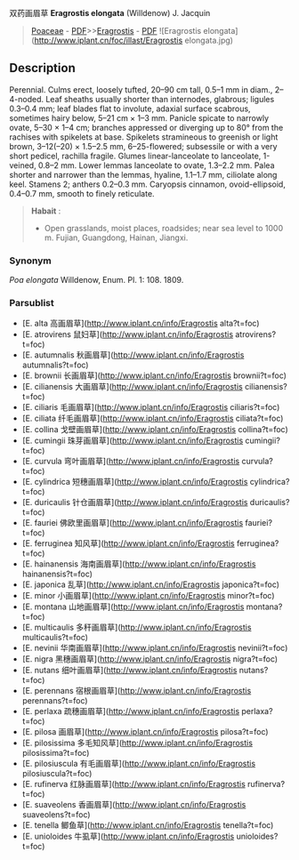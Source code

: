双药画眉草 **Eragrostis elongata** (Willdenow) J. Jacquin

> [Poaceae](http://www.iplant.cn/info/Poaceae?t=foc) - [PDF](http://www.iplant.cn/foc/pdf/Poaceae.pdf)>>[Eragrostis](http://www.iplant.cn/info/Eragrostis?t=foc) - [PDF](http://www.iplant.cn/foc/pdf/Eragrostis.pdf)
![Eragrostis elongata](http://www.iplant.cn/foc/illast/Eragrostis elongata.jpg)

## Description

Perennial. Culms erect, loosely tufted, 20–90 cm tall, 0.5–1 mm in diam., 2–4-noded. Leaf sheaths usually shorter than internodes, glabrous; ligules 0.3–0.4 mm; leaf blades flat to involute, adaxial surface scabrous, sometimes hairy below, 5–21 cm × 1–3 mm. Panicle spicate to narrowly ovate, 5–30 × 1–4 cm; branches appressed or diverging up to 80° from the rachises with spikelets at base. Spikelets stramineous to greenish or light brown, 3–12(–20) × 1.5–2.5 mm, 6–25-flowered; subsessile or with a very short pedicel, rachilla fragile. Glumes linear-lanceolate to lanceolate, 1-veined, 0.8–2 mm. Lower lemmas lanceolate to ovate, 1.3–2.2 mm. Palea shorter and narrower than the lemmas, hyaline, 1.1–1.7 mm, ciliolate along keel. Stamens 2; anthers 0.2–0.3 mm. Caryopsis cinnamon, ovoid-ellipsoid, 0.4–0.7 mm, smooth to finely reticulate.


> **Habait** : 
>* Open grasslands, moist places, roadsides; near sea level to 1000 m. Fujian, Guangdong, Hainan, Jiangxi.

### Synonym
*Poa elongata* Willdenow, Enum. Pl. 1: 108. 1809.



### Parsublist

* [E.  alta  高画眉草](http://www.iplant.cn/info/Eragrostis alta?t=foc)
* [E.  atrovirens  鼠妇草](http://www.iplant.cn/info/Eragrostis atrovirens?t=foc)
* [E.  autumnalis  秋画眉草](http://www.iplant.cn/info/Eragrostis autumnalis?t=foc)
* [E.  brownii  长画眉草](http://www.iplant.cn/info/Eragrostis brownii?t=foc)
* [E.  cilianensis  大画眉草](http://www.iplant.cn/info/Eragrostis cilianensis?t=foc)
* [E.  ciliaris  毛画眉草](http://www.iplant.cn/info/Eragrostis ciliaris?t=foc)
* [E.  ciliata  纤毛画眉草](http://www.iplant.cn/info/Eragrostis ciliata?t=foc)
* [E.  collina  戈壁画眉草](http://www.iplant.cn/info/Eragrostis collina?t=foc)
* [E.  cumingii  珠芽画眉草](http://www.iplant.cn/info/Eragrostis cumingii?t=foc)
* [E.  curvula  弯叶画眉草](http://www.iplant.cn/info/Eragrostis curvula?t=foc)
* [E.  cylindrica  短穗画眉草](http://www.iplant.cn/info/Eragrostis cylindrica?t=foc)
* [E.  duricaulis  针仓画眉草](http://www.iplant.cn/info/Eragrostis duricaulis?t=foc)
* [E.  fauriei  佛欧里画眉草](http://www.iplant.cn/info/Eragrostis fauriei?t=foc)
* [E.  ferruginea  知风草](http://www.iplant.cn/info/Eragrostis ferruginea?t=foc)
* [E.  hainanensis  海南画眉草](http://www.iplant.cn/info/Eragrostis hainanensis?t=foc)
* [E.  japonica  乱草](http://www.iplant.cn/info/Eragrostis japonica?t=foc)
* [E.  minor  小画眉草](http://www.iplant.cn/info/Eragrostis minor?t=foc)
* [E.  montana  山地画眉草](http://www.iplant.cn/info/Eragrostis montana?t=foc)
* [E.  multicaulis  多秆画眉草](http://www.iplant.cn/info/Eragrostis multicaulis?t=foc)
* [E.  nevinii  华南画眉草](http://www.iplant.cn/info/Eragrostis nevinii?t=foc)
* [E.  nigra  黑穗画眉草](http://www.iplant.cn/info/Eragrostis nigra?t=foc)
* [E.  nutans  细叶画眉草](http://www.iplant.cn/info/Eragrostis nutans?t=foc)
* [E.  perennans  宿根画眉草](http://www.iplant.cn/info/Eragrostis perennans?t=foc)
* [E.  perlaxa  疏穗画眉草](http://www.iplant.cn/info/Eragrostis perlaxa?t=foc)
* [E.  pilosa  画眉草](http://www.iplant.cn/info/Eragrostis pilosa?t=foc)
* [E.  pilosissima  多毛知风草](http://www.iplant.cn/info/Eragrostis pilosissima?t=foc)
* [E.  pilosiuscula  有毛画眉草](http://www.iplant.cn/info/Eragrostis pilosiuscula?t=foc)
* [E.  rufinerva  红脉画眉草](http://www.iplant.cn/info/Eragrostis rufinerva?t=foc)
* [E.  suaveolens  香画眉草](http://www.iplant.cn/info/Eragrostis suaveolens?t=foc)
* [E.  tenella  鲫鱼草](http://www.iplant.cn/info/Eragrostis tenella?t=foc)
* [E.  unioloides  牛虱草](http://www.iplant.cn/info/Eragrostis unioloides?t=foc)
